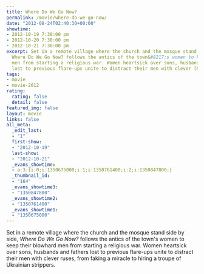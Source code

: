 ```yaml
---
title: Where Do We Go Now?
permalink: /movie/where-do-we-go-now/
date: "2012-08-24T02:40:30+00:00"
showtime:
- 2012-10-19 7:30:00 pm
- 2012-10-20 7:30:00 pm
- 2012-10-21 7:30:00 pm
excerpt: Set in a remote village where the church and the mosque stand side by side,
  Where Do We Go Now? follows the antics of the town&#8217;s women to keep their blowhard
  men from starting a religious war. Women heartsick over sons, husbands and fathers
  lost to previous flare-ups unite to distract their men with clever [&hellip;]
tags:
- movie
- movie-2012
rating:
  rating: false
  detail: false
featured_img: false
layout: movie
links: false
all_meta:
  _edit_last:
  - "1"
  first-show:
  - "2012-10-19"
  last-show:
  - "2012-10-21"
  _evans_showtime:
  - a:3:{i:0;i:1350675000;i:1;i:1350761400;i:2;i:1350847800;}
  _thumbnail_id:
  - "164"
  _evans_showtime3:
  - "1350847800"
  _evans_showtime2:
  - "1350761400"
  _evans_showtime1:
  - "1350675000"
---
```


Set in a remote village where the church and the mosque stand side by side, *Where Do We Go Now?* follows the antics of the town's women to keep their blowhard men from starting a religious war. Women heartsick over sons, husbands and fathers lost to previous flare-ups unite to distract their men with clever ruses, from faking a miracle to hiring a troupe of Ukrainian strippers.